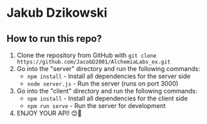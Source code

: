 # Jakub Dzikowski

## How to run this repo?

1. Clone the repository from GitHub with `git clone https://github.com/JacobD2001/AlchemiaLabs_ex.git`
2. Go into the "server" directory and run the following commands:
   - `npm install` - Install all dependencies for the server side
   - `node server.js` - Run the server (runs on port 3000)
3. Go into the "client" directory and run the following commands:
   - `npm install` - Install all dependencies for the client side
   - `npm run serve` - Run the server for development
4. ENJOY YOUR API! 😊🚀
